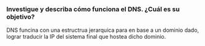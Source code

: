 ### Investigue y describa cómo funciona el DNS. ¿Cuál es su objetivo?

DNS funcina con una estructrua jerarquica para en base a un dominio dado, lograr traducir la IP del sistema final que hostea dicho dominio.


